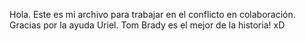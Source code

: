 Hola. Este es mi archivo para trabajar en el conflicto en colaboración. Gracias por la ayuda Uriel.
Tom Brady es el mejor de la historia! xD

